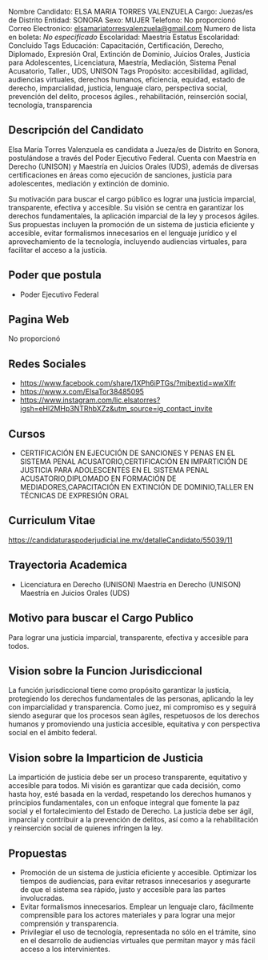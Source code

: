 Nombre Candidato: ELSA MARIA TORRES VALENZUELA
Cargo: Juezas/es de Distrito
Entidad: SONORA
Sexo: MUJER
Telefono: No proporcionó
Correo Electronico: elsamariatorresvalenzuela@gmail.com
Numero de lista en boleta: *No especificado*
Escolaridad: Maestría
Estatus Escolaridad: Concluido
Tags Educación: Capacitación, Certificación, Derecho, Diplomado, Expresión Oral, Extinción de Dominio, Juicios Orales, Justicia para Adolescentes, Licenciatura, Maestría, Mediación, Sistema Penal Acusatorio, Taller., UDS, UNISON
Tags Propósito: accesibilidad, agilidad, audiencias virtuales, derechos humanos, eficiencia, equidad, estado de derecho, imparcialidad, justicia, lenguaje claro, perspectiva social, prevención del delito, procesos ágiles., rehabilitación, reinserción social, tecnología, transparencia


## Descripción del Candidato 

Elsa María Torres Valenzuela es candidata a Jueza/es de Distrito en Sonora, postulándose a través del Poder Ejecutivo Federal. Cuenta con Maestría en Derecho (UNISON) y Maestría en Juicios Orales (UDS), además de diversas certificaciones en áreas como ejecución de sanciones, justicia para adolescentes, mediación y extinción de dominio. 

Su motivación para buscar el cargo público es lograr una justicia imparcial, transparente, efectiva y accesible. Su visión se centra en garantizar los derechos fundamentales, la aplicación imparcial de la ley y procesos ágiles. Sus propuestas incluyen la promoción de un sistema de justicia eficiente y accesible, evitar formalismos innecesarios en el lenguaje jurídico y el aprovechamiento de la tecnología, incluyendo audiencias virtuales, para facilitar el acceso a la justicia.


## Poder que postula

- Poder Ejecutivo Federal


## Pagina Web

No proporcionó


## Redes Sociales

- https://www.facebook.com/share/1XPh6iPTGs/?mibextid=wwXIfr
- https://www.x.com/ElsaTor38485095
- https://www.instagram.com/lic.elsatorres?igsh=eHl2MHp3NTRhbXZz&utm_source=ig_contact_invite


## Cursos

- CERTIFICACIÓN EN EJECUCIÓN DE SANCIONES Y PENAS EN EL SISTEMA PENAL ACUSATORIO,CERTIFICACIÓN EN IMPARTICIÓN DE JUSTICIA PARA ADOLESCENTES EN EL SISTEMA PENAL ACUSATORIO,DIPLOMADO EN FORMACIÓN DE MEDIADORES,CAPACITACIÓN EN EXTINCIÓN DE DOMINIO,TALLER EN TÉCNICAS DE EXPRESIÓN ORAL


## Curriculum Vitae

https://candidaturaspoderjudicial.ine.mx/detalleCandidato/55039/11


## Trayectoria Academica

- Licenciatura en Derecho (UNISON) Maestría en Derecho (UNISON) Maestría en Juicios Orales (UDS)


## Motivo para buscar el Cargo Publico

Para lograr una justicia imparcial, transparente, efectiva y accesible para todos.


## Vision sobre la Funcion Jurisdiccional

La función jurisdiccional tiene como propósito garantizar la justicia, protegiendo los derechos fundamentales de las personas, aplicando la ley con imparcialidad y transparencia. Como juez, mi compromiso es y seguirá siendo asegurar que los procesos sean ágiles, respetuosos de los derechos humanos y promoviendo una justicia accesible, equitativa y con perspectiva social en el ámbito federal.


## Vision sobre la Imparticion de Justicia

La impartición de justicia debe ser un proceso transparente, equitativo y accesible para todos. Mi visión es garantizar que cada decisión, como hasta hoy, esté basada en la verdad, respetando los derechos humanos y principios fundamentales, con un enfoque integral que fomente la paz social y el fortalecimiento del Estado de Derecho. La justicia debe ser ágil, imparcial y contribuir a la prevención de delitos, así como a la rehabilitación y reinserción social de quienes infringen la ley.


## Propuestas

- Promoción de un sistema de justicia eficiente y accesible. Optimizar los tiempos de audiencias, para evitar retrasos innecesarios y asegurarte de que el sistema sea rápido, justo y accesible para las partes involucradas.
- Evitar formalismos innecesarios. Emplear un lenguaje claro, fácilmente comprensible para los actores materiales  y  para lograr una mejor comprensión y transparencia.
- Privilegiar el uso de tecnología, representada no sólo en el trámite, sino en el desarrollo de audiencias virtuales que permitan mayor y más fácil acceso a los intervinientes.

